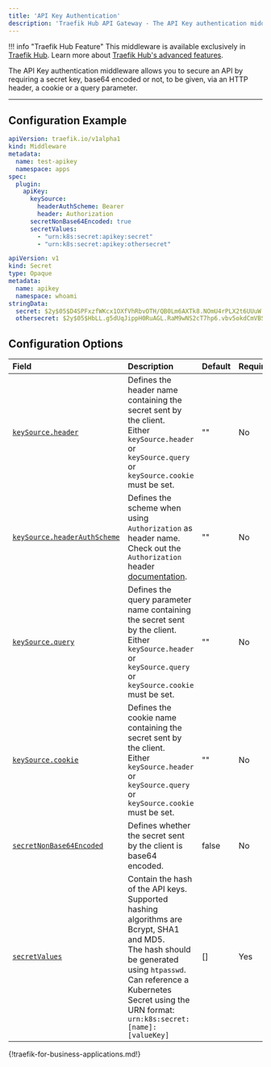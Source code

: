 ```yaml
---
title: 'API Key Authentication'
description: 'Traefik Hub API Gateway - The API Key authentication middleware allows you to secure an API by requiring a secret key, base64 encoded or not, to be given, via an HTTP header, a cookie or a query parameter.'
---
```


!!! info "Traefik Hub Feature"
    This middleware is available exclusively in [Traefik Hub](https://traefik.io/traefik-hub/). Learn more about [Traefik Hub's advanced features](https://doc.traefik.io/traefik-hub/api-gateway/intro).

The API Key authentication middleware allows you to secure an API by requiring a secret key, base64 encoded or not, to be given, via an HTTP header, a cookie or a query parameter.

---

## Configuration Example

```yaml tab="Middleware API Key"
apiVersion: traefik.io/v1alpha1
kind: Middleware
metadata:
  name: test-apikey
  namespace: apps
spec:
  plugin:
    apiKey:
      keySource:
        headerAuthScheme: Bearer
        header: Authorization
      secretNonBase64Encoded: true
      secretValues:
        - "urn:k8s:secret:apikey:secret"
        - "urn:k8s:secret:apikey:othersecret" 
```

```yaml tab="Values Secret"
apiVersion: v1
kind: Secret
type: Opaque
metadata:
  name: apikey
  namespace: whoami
stringData:
  secret: $2y$05$D4SPFxzfWKcx1OXfVhRbvOTH/QB0Lm6AXTk8.NOmU4rPLX2t6UUuW # htpasswd -nbB "" foo | cut -c 2-
  othersecret: $2y$05$HbLL.g5dUqJippH0RuAGL.RaM9wNS2cT7hp6.vbv5okdCmVBSDzzK # htpasswd -nbB "" bar | cut -c 2-
```

## Configuration Options

| Field                        | Description   | Default | Required |
|:-----------------------------|:------------------------------------------------|:--------|:---------|
| <a id="opt-keySource-header" href="#opt-keySource-header" title="#opt-keySource-header">`keySource.header`</a> | Defines the header name containing the secret sent by the client.<br /> Either `keySource.header` or `keySource.query` or `keySource.cookie` must be set.                                                 | ""      | No       |
| <a id="opt-keySource-headerAuthScheme" href="#opt-keySource-headerAuthScheme" title="#opt-keySource-headerAuthScheme">`keySource.headerAuthScheme`</a> | Defines the scheme when using `Authorization` as header name. <br /> Check out the `Authorization` header [documentation](https://developer.mozilla.org/en-US/docs/Web/HTTP/Headers/Authorization#syntax). | ""      | No       |
| <a id="opt-keySource-query" href="#opt-keySource-query" title="#opt-keySource-query">`keySource.query`</a> | Defines the query parameter name containing the secret sent by the client.<br /> Either `keySource.header` or `keySource.query` or `keySource.cookie` must be set.                                       | ""      | No       |
| <a id="opt-keySource-cookie" href="#opt-keySource-cookie" title="#opt-keySource-cookie">`keySource.cookie`</a> | Defines the cookie name containing the secret sent by the client.<br /> Either `keySource.header` or `keySource.query` or `keySource.cookie` must be set.                                                | ""      | No       |
| <a id="opt-secretNonBase64Encoded" href="#opt-secretNonBase64Encoded" title="#opt-secretNonBase64Encoded">`secretNonBase64Encoded`</a> | Defines whether the secret sent by the client is base64 encoded. | false   | No       |
| <a id="opt-secretValues" href="#opt-secretValues" title="#opt-secretValues">`secretValues`</a> | Contain the hash of the API keys. <br /> Supported hashing algorithms are Bcrypt, SHA1 and MD5. <br /> The hash should be generated using `htpasswd`.<br />Can reference a Kubernetes Secret using the URN format: `urn:k8s:secret:[name]:[valueKey]` | []      | Yes      |

{!traefik-for-business-applications.md!}
